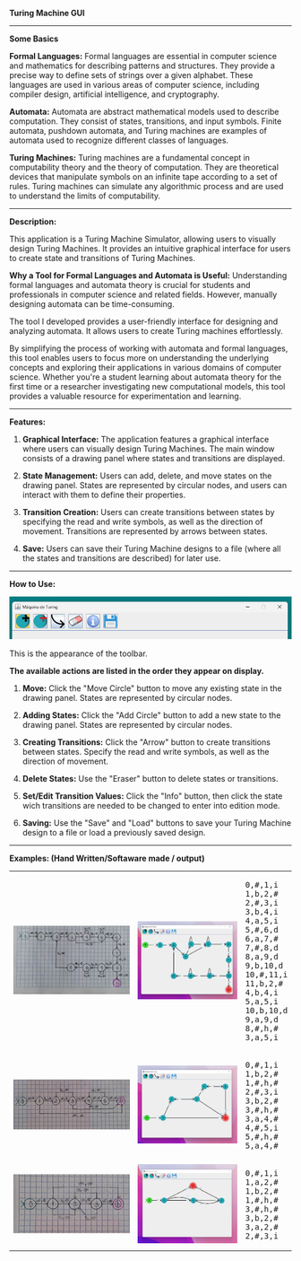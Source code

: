 **Turing Machine GUI**

---

**Some Basics**

**Formal Languages:**
Formal languages are essential in computer science and mathematics for describing patterns and structures. They provide a precise way to define sets of strings over a given alphabet. These languages are used in various areas of computer science, including compiler design, artificial intelligence, and cryptography.

**Automata:**
Automata are abstract mathematical models used to describe computation. They consist of states, transitions, and input symbols. Finite automata, pushdown automata, and Turing machines are examples of automata used to recognize different classes of languages.

**Turing Machines:**
Turing machines are a fundamental concept in computability theory and the theory of computation. They are theoretical devices that manipulate symbols on an infinite tape according to a set of rules. Turing machines can simulate any algorithmic process and are used to understand the limits of computability.

---

**Description:**

This application is a Turing Machine Simulator, allowing users to visually design Turing Machines. It provides an intuitive graphical interface for users to create state and transitions of Turing Machines.

**Why a Tool for Formal Languages and Automata is Useful:**
Understanding formal languages and automata theory is crucial for students and professionals in computer science and related fields. However, manually designing automata can be time-consuming.

The tool I developed provides a user-friendly interface for designing and analyzing automata. It allows users to create Turing machines effortlessly.

By simplifying the process of working with automata and formal languages, this tool enables users to focus more on understanding the underlying concepts and exploring their applications in various domains of computer science. Whether you're a student learning about automata theory for the first time or a researcher investigating new computational models, this tool provides a valuable resource for experimentation and learning.

---

**Features:**

1. **Graphical Interface:** The application features a graphical interface where users can visually design Turing Machines. The main window consists of a drawing panel where states and transitions are displayed.

2. **State Management:** Users can add, delete, and move states on the drawing panel. States are represented by circular nodes, and users can interact with them to define their properties.

3. **Transition Creation:** Users can create transitions between states by specifying the read and write symbols, as well as the direction of movement. Transitions are represented by arrows between states.

4. **Save:** Users can save their Turing Machine designs to a file (where all the states and transitions are described) for later use.

---

**How to Use:**

![toolbar](./ejemplos/barra.png)

This is the appearance of the toolbar.

**The available actions are listed in the order they appear on display.**

1. **Move:** Click the "Move Circle" button to move any existing state in the drawing panel. States are represented by circular nodes.

1. **Adding States:** Click the "Add Circle" button to add a new state to the drawing panel. States are represented by circular nodes.

1. **Creating Transitions:** Click the "Arrow" button to create transitions between states. Specify the read and write symbols, as well as the direction of movement.

1. **Delete States:** Use the "Eraser" button to delete states or transitions.

1. **Set/Edit Transition Values:** Click the "Info" button, then click the state wich transitions are needed to be changed to enter into edition mode.

1. **Saving:** Use the "Save" and "Load" buttons to save your Turing Machine design to a file or load a previously saved design.

---

**Examples: (Hand Written/Softaware made / output)**

<table>
  <tr>
    <td><img src="./ejemplos/a^nb^n/a^nb^nH.jpeg" alt="First_Hand"></td>
    <td><img src="./ejemplos/a^nb^n/a^nb^nP.png" alt="First_Program"></td>
    <td><pre><code></code>0,#,1,i
1,b,2,#
2,#,3,i
3,b,4,i
4,a,5,i
5,#,6,d
6,a,7,#
7,#,8,d
8,a,9,d
9,b,10,d
10,#,11,i
11,b,2,#
4,b,4,i
5,a,5,i
10,b,10,d
9,a,9,d
8,#,h,#
3,a,5,i</pre></td>
  </tr>
  <tr>
    <td><img src="./ejemplos/aaabbb/aaabbbH.jpeg" alt="Second_Hand"></td>
    <td><img src="./ejemplos/aaabbb/aaabbbP.png" alt="Second_Program"></td>
    <td><pre><code></code>0,#,1,i
1,b,2,#
1,#,h,#
2,#,3,i
3,b,2,#
3,#,h,#
3,a,4,#
4,#,5,i
5,#,h,#
5,a,4,#
</pre></td>
  </tr>
  <tr>
    <td><img src="./ejemplos/Borradora/BorradoraH.jpeg" alt="Third_Hand"></td>
    <td><img src="./ejemplos/Borradora/BorradoraP.jpeg" alt="Third_Program"></td>
    <td><pre><code></code>0,#,1,i
1,a,2,#
1,b,2,#
1,#,h,#
3,#,h,#
3,b,2,#
3,a,2,#
2,#,3,i
</pre></td>
  </tr>
</table>
